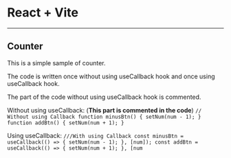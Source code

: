 # React + Vite
---
## Counter

This is a simple sample of counter.

The code is written once without using useCallback hook and once using useCallback hook.

The part of the code  without using useCallback hook is commented.

Without using useCallback:
(**This part is commented in the code**)
 	`// Without using Callback
   function minusBtn() {
     setNum(num - 1);
   }
   function addBtn() {
     setNum(num + 1);
  }`

  Using useCallback:
   	`///With using Callback
  const minusBtn = useCallback(() => {
    setNum(num - 1);
  }, [num]);
  const addBtn = useCallback(() => {
    setNum(num + 1);
  }, [num`

